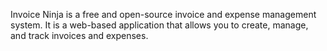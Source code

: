 Invoice Ninja is a free and open-source invoice and expense management system. It is a web-based application that allows you to create, manage, and track invoices and expenses.
